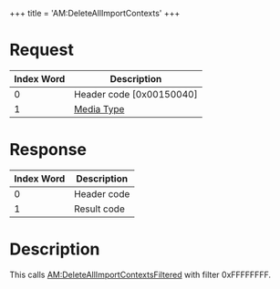 +++
title = 'AM:DeleteAllImportContexts'
+++

# Request

| Index Word | Description                                            |
|------------|--------------------------------------------------------|
| 0          | Header code \[0x00150040\]                             |
| 1          | [Media Type](Filesystem_services#MediaType "wikilink") |

# Response

| Index Word | Description |
|------------|-------------|
| 0          | Header code |
| 1          | Result code |

# Description

This calls
[AM:DeleteAllImportContextsFiltered](AM:DeleteAllImportContextsFiltered "wikilink")
with filter 0xFFFFFFFF.

